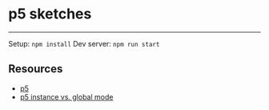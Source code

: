 # p5 sketches
-----

Setup: `npm install`
Dev server: `npm run start`

## Resources
- [p5](https://p5js.org/)
- [p5 instance vs. global mode](https://github.com/processing/p5.js/wiki/Global-and-instance-mode)
